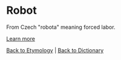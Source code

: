 # Robot

From Czech "robota" meaning forced labor.

[Learn more](https://en.wiktionary.org/wiki/robot)

[Back to Etymology](Etymology.md) | [Back to Dictionary](../dictionary.md)
